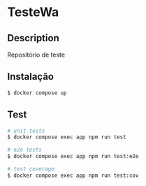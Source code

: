# TesteWa

## Description

Repositório de teste

## Instalação

```bash
$ docker compose up
```

## Test

```bash
# unit tests
$ docker compose exec app npm run test

# e2e tests
$ docker compose exec app npm run test:e2e

# test coverage
$ docker compose exec app npm run test:cov
```
